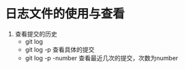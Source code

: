 # 日志文件的使用与查看

1. 查看提交的历史
   * git log
   * git log -p 查看具体的提交
   * git log -p -number 查看最近几次的提交，次数为number